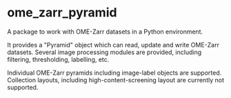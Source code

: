 # ome_zarr_pyramid

A package to work with OME-Zarr datasets in a Python environment.

It provides a "Pyramid" object which can read, update and write 
OME-Zarr datasets. Several image processing modules are provided, including
filtering, thresholding, labelling, etc.

Individual OME-Zarr pyramids including image-label objects are supported.
Collection layouts, including high-content-screening layout are currently 
not supported.



